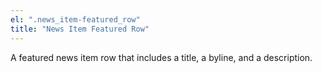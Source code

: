 ```yaml
---
el: ".news_item-featured_row"
title: "News Item Featured Row"
---
```

A featured news item row that includes a title, a byline, and a description.